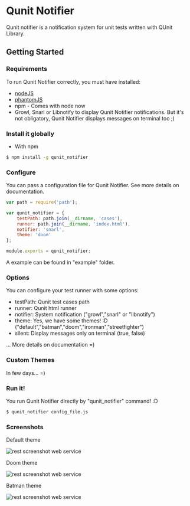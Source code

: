 # Qunit Notifier

Qunit notifier is a notification system for unit tests written with QUnit Library.

## Getting Started

### Requirements

To run Qunit Notifier correctly, you must have installed:

* [nodeJS](http://nodejs.org/)
* [phantomJS](http://phantomjs.org/)
* npm - Comes with node now
* Growl, Snarl or Libnotify to display Qunit Notifier notifications. But it's not obligatory, Qunit Notifier displays messages on terminal too ;)

### Install it globally

* With npm

```bash
$ npm install -g qunit_notifier
```

### Configure

You can pass a configuration file for Qunit Notifier. See more details on documentation.

```javascript
var path = require('path');

var qunit_notifier = {
  	testPath: path.join(__dirname, 'cases'),
    runner: path.join(__dirname, 'index.html'),
    notifier: 'snarl',
    theme: 'doom'
};

module.exports = qunit_notifier;
```

A example can be found in "example" folder.

### Options

You can configure your test runner with some options:

* testPath: Qunit test cases path
* runner: Qunit html runner
* notifier: System notification ("growl","snarl" or "libnotify")
* theme: Yes, we have some themes! :D ("default","batman","doom","ironman","streetfighter")
* silent: Display messages only on terminal (true, false)

... More details on documentation =)

### Custom Themes
In few days... =)

### Run it!
You run Qunit Notifier directly by "qunit_notifier" command! :D

```bash
$ qunit_notifier config_file.js
```

### Screenshots

Default theme

![rest screenshot web service](http://i49.tinypic.com/vwpnxc.png)

Doom theme

![rest screenshot web service](http://i47.tinypic.com/1gjhh2.png)

Batman theme

![rest screenshot web service](http://i45.tinypic.com/2ptsea8.png)
